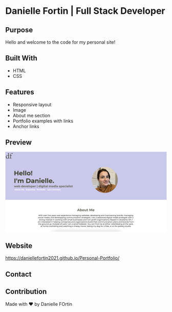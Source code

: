 # Danielle Fortin | Full Stack Developer

## Purpose
Hello and welcome to the code for my personal site! 

## Built With
* HTML
* CSS

## Features
* Responsive layout
* Image
* About me section
* Portfolio examples with links
* Anchor links

## Preview
![Screenshot of my porfolio](./assets/Portfolio-Screenshot-Dec2021.png) 

## Website
https://daniellefortin2021.github.io/Personal-Portfolio/

## Contact 


## Contribution
Made with ❤️ by Danielle FOrtin
